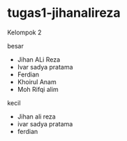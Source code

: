 # tugas1-jihanalireza

Kelompok 2

besar
  - Jihan ALi Reza
  - Ivar sadya pratama
  - Ferdian
  - Khoirul Anam
  - Moh Rifqi alim

kecil 
  - Jihan ali reza
  - ivar sadya pratama
  - ferdian
